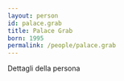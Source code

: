 ```yaml
---
layout: person
id: palace.grab
title: Palace Grab
born: 1995
permalink: /people/palace.grab
---
```


Dettagli della persona 